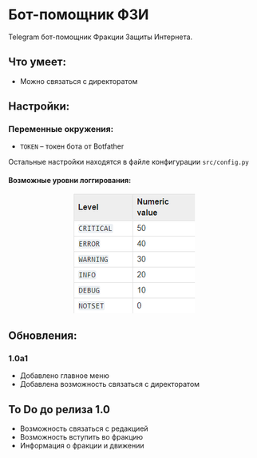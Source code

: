 # Бот-помощник ФЗИ
Telegram бот-помощник Фракции Защиты Интернета.
## Что умеет:
- Можно связаться с директоратом
## Настройки:
### Переменные окружения:
- `TOKEN` – токен бота от Botfather

Остальные настройки находятся в файле конфигурации `src/config.py`
#### Возможные уровни логгирования:
<p align="center">
    <img src="readme-images/logging_levels.png" />
</p>

## Обновления:
### 1.0a1
- Добавлено главное меню
- Добавлена возможность связаться с директоратом

## To Do до релиза 1.0
- Возможность связаться с редакцией
- Возможность вступить во фракцию
- Информация о фракции и движении